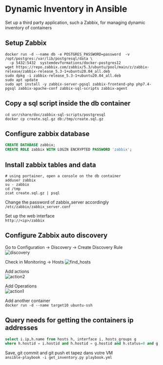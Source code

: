 # Dynamic Inventory in Ansible
Set up a third party application, such a Zabbix, for managing dynamic inventory of containers
## Setup Zabbix 
```shell
docker run -d --name db -e POSTGRES_PASSWORD=password  -v /opt/postgres:/var/lib/postgresql/data \
  -p 5432:5432  systemdevformations/docker-postgres12
wget https://repo.zabbix.com/zabbix/5.3/ubuntu/pool/main/z/zabbix-release/zabbix-release_5.3-1+ubuntu20.04_all.deb
sudo dpkg -i zabbix-release_5.3-1+ubuntu20.04_all.deb
sudo apt update
sudo apt install -y zabbix-server-pgsql zabbix-frontend-php php7.4-pgsql zabbix-apache-conf zabbix-sql-scripts zabbix-agent
```
## Copy a sql script inside the db container 
```shell
cd usr/share/doc/zabbix-sql-scripts/postgresql
docker cp create.sql.gz db:/tmp/create.sql.gz  
```

## Configure zabbix database 
```sql
CREATE DATABASE zabbix;
CREATE ROLE zabbix WITH LOGIN ENCRYPTED PASSWORD 'zabbix';
```

## Install zabbix tables and data
```shell
# using portainer, open a console on the db container 
adduser zabbix
su - zabbix
cd /tmp 
zcat create.sql.gz | psql 
```

Change the password of zabbix_server accordingly  
```/etc/zabbix/zabbix_server.conf```  

Set up the web interface   
```http://<ip>/zabbix``` 

## Configure Zabbix auto discovery 
Go to Configuration -> Discovery -> Create Discovery Rule   
![discovery](screenshot/discovery.png)  

Check in Monitoring -> Hosts
![find_hosts](screenshot/find_hosts.png)

Add actions   
![action2](screenshot/action2.png)

Add Operations  
![action1](screenshot/action1.png)

Add another container  
```docker run -d --name target10 ubuntu-ssh```

## Query needs for getting the containers ip addresses
```sql
select i.ip,h.name from hosts h, interface i, hosts_groups g
where h.hostid = i.hostid and h.hostid = g.hostid and h.status=0 and g.groupid = 5;
```

Save, git commit and git push
et  tapez dans votre VM  
```ansible-playbook -i get_inventory.py playbook.yml```
